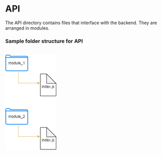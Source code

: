 # API

The API directory contains files that interface with the backend. They are arranged in modules.

### Sample folder structure for API

\
![image of api structure](api.png)